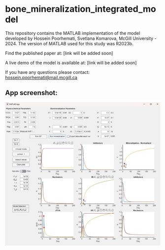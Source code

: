# bone_mineralization_integrated_model

This repository contains the MATLAB implementation of the model developed by Hossein Poorhemati, Svetlana Komarova, McGill University - 2024.
The version of MATLAB used for this study was R2023b.

Find the published paper at: [link will be added soon]

A live demo of the model is available at: [link will be added soon]

If you have any questions please contact: hossein.poorhemati@mail.mcgill.ca

## App screenshot:
![App screenshot](app_screenshot.jpg)




